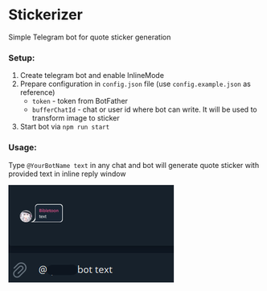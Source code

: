 # Stickerizer

Simple Telegram bot for quote sticker generation

### Setup:

1. Create telegram bot and enable InlineMode
2. Prepare configuration in `config.json` file (use `config.example.json` as reference)
   * `token` - token from BotFather
   * `bufferChatId` -  chat or user id where bot can write. It will be used to transform image to sticker
3. Start bot via `npm run start`

### Usage:

Type `@YourBotName text` in any chat and bot will generate quote sticker with provided text in inline reply window

![](docs/usage.png)